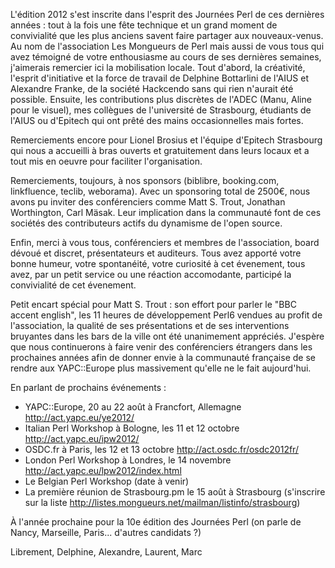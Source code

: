 L'édition 2012 s'est inscrite dans l'esprit des Journées Perl de ces dernières
années : tout à la fois une fête technique et un grand moment de convivialité
que les plus anciens savent faire partager aux nouveaux-venus. Au nom de
l'association Les Mongueurs de Perl mais aussi de vous tous qui avez témoigné
de votre enthousiasme au cours de ses dernières semaines, j'aimerais remercier
ici la mobilisation locale. Tout d'abord, la créativité, l'esprit d'initiative
et la force de travail de Delphine Bottarlini de l'AIUS et Alexandre Franke, de
la société Hackcendo sans qui rien n'aurait été possible. Ensuite, les
contributions plus discrètes de l'ADEC (Manu, Aline pour le visuel), mes
collègues de l'université de Strasbourg, étudiants de l'AIUS ou d'Epitech qui
ont prêté des mains occasionnelles mais fortes.

Remerciements encore pour Lionel Brosius et l'équipe d'Epitech Strasbourg qui
nous a accueilli à bras ouverts et gratuitement dans leurs locaux et a tout mis
en oeuvre pour faciliter l'organisation.

Remerciements, toujours, à nos sponsors (biblibre, booking.com, linkfluence,
teclib, weborama). Avec un sponsoring total de 2500€, nous avons pu inviter des
conférenciers comme Matt S. Trout, Jonathan Worthington, Carl Mäsak. Leur
implication dans la communauté font de ces sociétés des contributeurs actifs du
dynamisme de l'open source.

Enfin, merci à vous tous, conférenciers et membres de l'association, board
dévoué et discret, présentateurs et auditeurs. Tous avez apporté votre bonne
humeur, votre spontanéité, votre curiosité à cet évenement, tous avez, par un
petit service ou une réaction accomodante, participé la convivialité de cet
évenement.

Petit encart spécial pour Matt S. Trout : son effort pour parler le "BBC accent
english", les 11 heures de développement Perl6 vendues au profit de l'association, la
qualité de ses présentations et de ses interventions bruyantes dans les bars de
la ville ont été unanimement appréciés. J'espère que nous continuerons à faire
venir des conférenciers étrangers dans les prochaines années afin de donner
envie à la communauté française de se rendre aux YAPC::Europe plus massivement qu'elle
ne le fait aujourd'hui.

En parlant de prochains événements :

* YAPC::Europe, 20 au 22 août à Francfort, Allemagne  http://act.yapc.eu/ye2012/
* Italian Perl Workshop à Bologne, les 11 et 12 octobre  http://act.yapc.eu/ipw2012/ 
* OSDC.fr à Paris, les 12 et 13 octobre  http://act.osdc.fr/osdc2012fr/
* London Perl Workshop à Londres, le 14 novembre http://act.yapc.eu/lpw2012/index.html
* Le Belgian Perl Workshop (date à venir)
* La première réunion de Strasbourg.pm le 15 août à Strasbourg (s'inscrire sur
   la liste http://listes.mongueurs.net/mailman/listinfo/strasbourg) 

À l'année prochaine pour la 10e édition des Journées Perl (on parle de Nancy,
Marseille, Paris... d'autres candidats ?)

Librement,
Delphine, Alexandre, Laurent, Marc 
